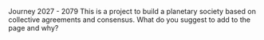 Journey 2027 - 2079
This is a project to build a planetary society based on collective agreements and consensus.
What do you suggest to add to the page and why?
